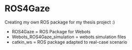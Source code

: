# ROS4Gaze
Creating my own ROS package for my thesis project :)

- ROS4Gaze = ROS Package for Webots
- Webots_ROS4Gaze_simulation = webots simulation files
- catkin_ws = ROS package adapted to real-case scenario
